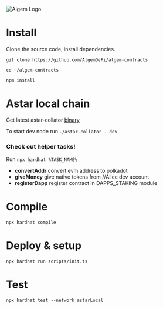 ![Algem Logo](https://github.com/DippyArtu/algem/blob/main/pics/logo-alpha.png?raw=true)

# Install
Clone the source code, install dependencies.

```git clone https://github.com/AlgemDeFi/algem-contracts```

```cd ~/algem-contracts```

```npm install```

# Astar local chain
Get latest astar-collator [binary](https://github.com/AstarNetwork/Astar/releases)

To start dev node run
```./astar-collator --dev```

### Check out helper tasks!
Run ```npx hardhat %TASK_NAME%```
* **convertAddr** convert evm address to polkadot
* **giveMoney** give native tokens from //Alice dev account
* **registerDapp** register contract in DAPPS_STAKING module

# Compile
```npx hardhat compile```

# Deploy & setup
```npx hardhat run scripts/init.ts```


# Test
```npx hardhat test --network astarLocal```

